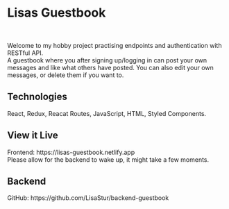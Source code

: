 <h1>Lisas Guestbook</h1><br>
<p>Welcome to my hobby project practising endpoints and authentication with RESTful API. <br/>
A guestbook where you after signing up/logging in can post your own messages and like what others have posted. You can also edit your own messages, or delete them if you want to.</p>
<h2>Technologies</h2>
<p>React, Redux, Reacat Routes, JavaScript, HTML, Styled Components.</p>
<h2>View it Live</h2>
Frontend: https://lisas-guestbook.netlify.app<br/>
Please allow for the backend to wake up, it might take a few moments.
<h2>Backend</h2> 
GitHub: https://github.com/LisaStur/backend-guestbook 
